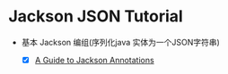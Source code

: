 # Jackson JSON Tutorial


+ 基本 Jackson 编组(序列化java 实体为一个JSON字符串)

    + [x] [A Guide to Jackson Annotations](DOC/01.jackson-annotations.md)
